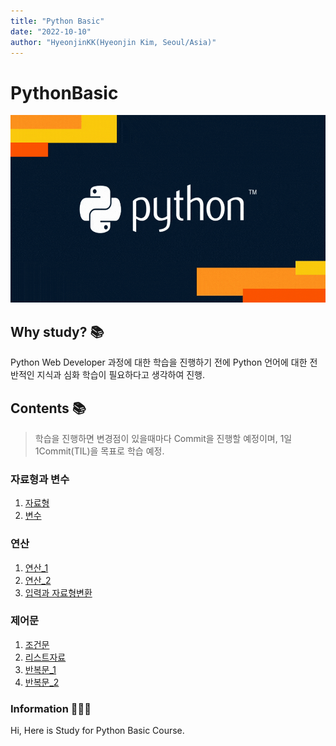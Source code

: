 ```yaml
---
title: "Python Basic"
date: "2022-10-10"
author: "HyeonjinKK(Hyeonjin Kim, Seoul/Asia)"
---
```


# PythonBasic
<div align="center">
<img src='images/Python_main.gif' width="600" height="300px">
</div>

## Why study? 📚
Python Web Developer 과정에 대한 학습을 진행하기 전에 Python 언어에 대한 전반적인 지식과 심화 학습이 필요하다고 생각하여 진행.

## Contents 📚
> 학습을 진행하면 변경점이 있을때마다 Commit을 진행할 예정이며, 1일 1Commit(TIL)을 목표로 학습 예정.
### 자료형과 변수
1. [자료형](./Chapter3/md/01.%EC%88%AB%EC%9E%90%2C%EB%AC%B8%EC%9E%90%2C%EB%B6%88%EB%A6%B0%EC%9E%90%EB%A3%8C%ED%98%95.md)
2. [변수](./Chapter3/md/02.%EB%B3%80%EC%88%98.md)
### 연산
1. [연산_1](./Chapter4/md/01.%EC%97%B0%EC%82%B0_1.md)
2. [연산_2](./Chapter4/md/02.%EC%97%B0%EC%82%B0_2.md)
3. [입력과 자료형변환](./Chapter4/md/03.%EC%9E%85%EB%A0%A5%2C%EC%9E%90%EB%A3%8C%ED%98%95%EB%B3%80%ED%99%98.md)
### 제어문
1. [조건문](./Chapter5/md/01.제어문_조건문.md)
2. [리스트자료](./Chapter5/md/02.제어문_리스트자료.md)
3. [반복문_1](./Chapter5/md/03.반복문_1.md)
4. [반복문_2](./Chapter5/md/03.반복문_2.md)
### Information 👨🏻‍💻
Hi, Here is Study for Python Basic Course.


